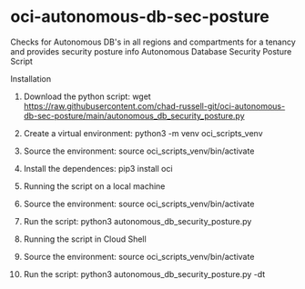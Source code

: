 # oci-autonomous-db-sec-posture
Checks for Autonomous DB's in all regions and compartments for a tenancy and provides security posture info
Autonomous Database Security Posture Script

Installation

1. Download the python script: wget https://raw.githubusercontent.com/chad-russell-git/oci-autonomous-db-sec-posture/main/autonomous_db_security_posture.py

2. Create a virtual environment: python3 -m venv oci_scripts_venv

3. Source the environment: source oci_scripts_venv/bin/activate

4. Install the dependences: pip3 install oci

5. Running the script on a local machine

6. Source the environment: source oci_scripts_venv/bin/activate

7. Run the script: python3 autonomous_db_security_posture.py

8. Running the script in Cloud Shell

9. Source the environment: source oci_scripts_venv/bin/activate

10. Run the script: python3 autonomous_db_security_posture.py -dt

